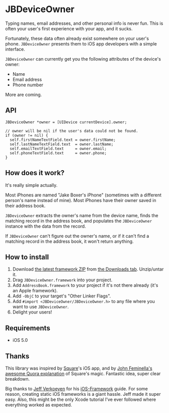 # JBDeviceOwner

Typing names, email addresses, and other personal info is never fun. This is often your user's first experience with your app, and it sucks.

Fortunately, these data often already exist somewhere on your user's phone. `JBDeviceOwner` presents them to iOS app developers with a simple interface.

`JBDeviceOwner` can currently get you the following attributes of the device's owner:

- Name
- Email address
- Phone number

More are coming.

## API

``` objc
JBDeviceOwner *owner = [UIDevice currentDevice].owner;

// owner will be nil if the user's data could not be found.
if (owner != nil) {
  self.firstNameTextField.text = owner.firstName;
  self.lastNameTextField.text  = owner.lastName;
  self.emailTextField.text     = owner.email;
  self.phoneTextField.text     = owner.phone;
}
```

## How does it work?

It's really simple actually.

Most iPhones are named "Jake Boxer's iPhone" (sometimes with a different person's name instead of mine). Most iPhones have their owner saved in their address book.

`JBDeviceOwner` extracts the owner's name from the device name, finds the matching record in the address book, and populates the `JBDeviceOwner` instance with the data from the record.

If `JBDeviceOwner` can't figure out the owner's name, or if it can't find a matching record in the address book, it won't return anything.

## How to install

1. Download [the latest framework ZIP](https://github.com/downloads/jakeboxer/JBDeviceOwner/JBDeviceOwner.framework.zip) from [the Downloads tab](https://github.com/jakeboxer/JBDeviceOwner/downloads). Unzip/untar it.
1. Drag `JBDeviceOwner.framework` into your project.
1. Add `AddressBook.framework` to your project if it's not there already (it's an Apple framework).
1. Add `-ObjC` to your target's "Other Linker Flags".
1. Add `#import <JBDeviceOwner/JBDeviceOwner.h>` to any file where you want to use `JBDeviceOwner`.
1. Delight your users!

## Requirements

- iOS 5.0

## Thanks

This library was inspired by [Square](https://squareup.com/)'s iOS app, and by [John Feminella's awesome Quora explanation](http://www.quora.com/Square-company/How-does-Square-know-my-name-in-their-apps-registration-process) of Square's magic. Fantastic idea, super clear breakdown.

Big thanks to [Jeff Verkoeyen](http://twitter.com/featherless) for his [iOS-Framework](https://github.com/jverkoey/iOS-Framework) guide. For some reason, creating static iOS frameworks is a giant hassle. Jeff made it super easy. Also, this might be the only Xcode tutorial I've ever followed where everything worked as expected.
